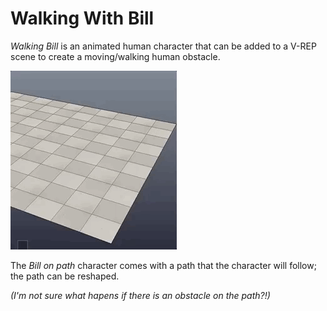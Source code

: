 # Walking With Bill

*Walking Bill* is an animated human character that can be added to a V-REP scene to create a moving/walking human obstacle.

![](../images/V-REP_PRO_EDU_-_Bill.gif)

The *Bill on path* character comes with a path that the character will follow; the path can be reshaped. 

*(I'm not sure what hapens if there is an obstacle on the path?!)*